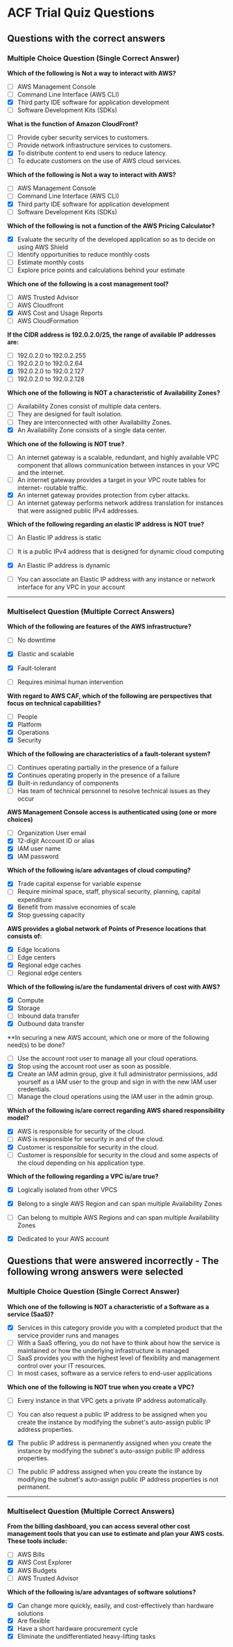 # ACF Trial Quiz Questions



## Questions with the correct answers


### Multiple Choice Question (Single Correct Answer)

**Which of the following is Not a way to interact with AWS?**

- [ ] AWS Management Console
- [ ] Command Line Interface (AWS CLI)
- [x] Third party IDE software for application development
- [ ] Software Development Kits (SDKs)

**What is the function of Amazon CloudFront?**

- [ ] Provide cyber security services to customers.
- [ ] Provide network infrastructure services to customers.
- [x] To distribute content to end users to reduce latency.
- [ ] To educate customers on the use of AWS cloud services.

**Which of the following is Not a way to interact with AWS?**

- [ ] AWS Management Console
- [ ] Command Line Interface (AWS CLI)
- [x] Third party IDE software for application development
- [ ] Software Development Kits (SDKs)

**Which of the following is not a function of the AWS Pricing Calculator?**

- [x] Evaluate the security of the developed application so as to decide on using AWS Shield
- [ ] Identify opportunities to reduce monthly costs
- [ ] Estimate monthly costs
- [ ] Explore price points and calculations behind your estimate

**Which one of the following is a cost management tool?**

- [ ] AWS Trusted Advisor
- [ ] AWS Cloudfront
- [x] AWS Cost and Usage Reports
- [ ] AWS CloudFormation

**If the CIDR address is 192.0.2.0/25, the range of available IP addresses are:**

- [ ] 192.0.2.0 to 192.0.2.255
- [ ] 192.0.2.0 to 192.0.2.64
- [x] 192.0.2.0 to 192.0.2.127
- [ ] 192.0.2.0 to 192.0.2.128

**Which one of the following is NOT a characteristic of Availability Zones?**

- [ ] Availability Zones consist of multiple data centers.
- [ ] They are designed for fault isolation.
- [ ] They are interconnected with other Availability Zones.
- [x] An Availability Zone consists of a single data center.

**Which one of the following is NOT true?**

- [ ] An internet gateway is a scalable, redundant, and highly available VPC component that allows communication between instances in your VPC and the internet.
- [ ] An internet gateway provides a target in your VPC route tables for internet- routable traffic.
- [x] An internet gateway provides protection from cyber attacks.
- [ ] An internet gateway performs network address translation for instances that were assigned public IPv4 addresses.

**Which of the following regarding an elastic IP address is NOT true?**

- [ ] An Elastic IP address is static
- [ ] It is a public IPv4 address that is designed for dynamic cloud computing
- [x] An Elastic IP address is dynamic
- [ ] You can associate an Elastic IP address with any instance or network interface for any VPC in your account


---


### Multiselect Question (Multiple Correct Answers)

**Which of the following are features of the AWS infrastructure?**

- [ ] No downtime
- [x] Elastic and scalable
- [x] Fault-tolerant
- [ ] Requires minimal human intervention


**With regard to AWS CAF, which of the following are perspectives that focus on technical capabilities?**

- [ ] People
- [x] Platform
- [x] Operations
- [x] Security

**Which of the following are characteristics of a fault-tolerant system?**

- [ ] Continues operating partially in the presence of a failure
- [x] Continues operating properly in the presence of a failure
- [x] Built-in redundancy of components
- [ ] Has team of technical personnel to resolve technical issues as they occur

**AWS Management Console access is authenticated using (one or more choices)**

- [ ] Organization User email
- [x] 12-digit Account ID or alias
- [x] IAM user name
- [x] IAM password

**Which of the following is/are advantages of cloud computing?**

- [x] Trade capital expense for variable expense
- [ ] Require minimal space, staff, physical security, planning, capital expenditure
- [x] Benefit from massive economies of scale
- [x] Stop guessing capacity

**AWS provides a global network of Points of Presence locations that consists of:**

- [x] Edge locations
- [ ] Edge centers
- [x] Regional edge caches
- [ ] Regional edge centers

**Which of the following is/are the fundamental drivers of cost with AWS?**

- [x] Compute
- [x] Storage
- [ ] Inbound data transfer
- [x] Outbound data transfer

**In securing a new AWS account, which one or more of the following need(s) to be done?

- [ ] Use the account root user to manage all your cloud operations.
- [x] Stop using the account root user as soon as possible.
- [x] Create an IAM admin group, give it full administrator permissions, add yourself as a IAM user to the group and sign in with the new IAM user credentials.
- [ ] Manage the cloud operations using the IAM user in the admin group.

**Which of the following is/are correct regarding AWS shared responsibility model?**

- [x] AWS is responsible for security of the cloud.
- [ ] AWS is responsible for security in and of the cloud.
- [x] Customer is responsible for security in the cloud.
- [ ] Customer is responsible for security in the cloud and some aspects of the cloud depending on his application type.

**Which of the following regarding a VPC is/are true?**

- [x] Logically isolated from other VPCS
- [x] Belong to a single AWS Region and can span multiple Availability Zones
- [ ] Can belong to multiple AWS Regions and can span multiple Availability Zones
- [x] Dedicated to your AWS account






## Questions that were answered incorrectly - The following wrong answers were selected

### Multiple Choice Question (Single Correct Answer)
**Which one of the following is NOT a characteristic of a Software as a service (SaaS)?**

- [x] Services in this category provide you with a completed product that the service provider runs and manages
- [ ] With a SaaS offering, you do not have to think about how the service is maintained or how the underlying infrastructure is managed
- [ ] SaaS provides you with the highest level of flexibility and management control over your IT resources.
- [ ] In most cases, software as a service refers to end-user applications

**Which one of the following is NOT true when you create a VPC?**

- [ ] Every instance in that VPC gets a private IP address automatically.
- [ ] You can also request a public IP address to be assigned when you create the instance by modifying the subnet's auto-assign public IP address properties.
- [x] The public IP address is permanently assigned when you create the instance by modifying the subnet's auto-assign public IP address properties.
- [ ] The public IP address assigned when you create the instance by modifying the subnet's auto-assign public IP address properties is not permanent.


---


### Multiselect Question (Multiple Correct Answers)

**From the billing dashboard, you can access several other cost management tools that you can use to estimate and plan your AWS costs. These tools include:**

- [ ] AWS Bills
- [x] AWS Cost Explorer
- [x] AWS Budgets
- [ ] AWS Trusted Advisor

**Which of the following is/are advantages of software solutions?**

- [x] Can change more quickly, easily, and cost-effectively than hardware solutions
- [x] Are flexible
- [x] Have a short hardware procurement cycle
- [x] Eliminate the undifferentiated heavy-lifting tasks
